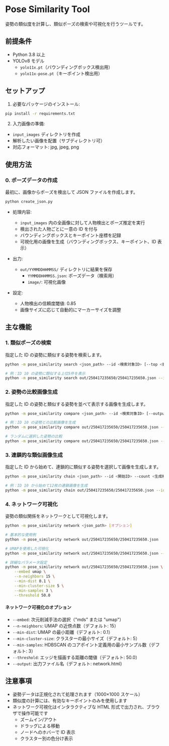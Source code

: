 # Pose Similarity Tool

姿勢の類似度を計算し、類似ポーズの検索や可視化を行うツールです。

## 前提条件

- Python 3.8 以上
- YOLOv8 モデル
  - `yolo11x.pt`（バウンディングボックス検出用）
  - `yolo11x-pose.pt`（キーポイント検出用）

## セットアップ

1. 必要なパッケージのインストール:

```bash
pip install -r requirements.txt
```

2. 入力画像の準備:

- `input_images` ディレクトリを作成
- 解析したい画像を配置（サブディレクトリ可）
- 対応フォーマット: jpg, jpeg, png

## 使用方法

### 0. ポーズデータの作成

最初に、画像からポーズを検出して JSON ファイルを作成します。

```bash
python create_json.py
```

- 処理内容:

  - `input_images` 内の全画像に対して人物検出とポーズ推定を実行
  - 検出された人物ごとに一意の ID を付与
  - バウンディングボックスとキーポイント座標を記録
  - 可視化用の画像を生成（バウンディングボックス、キーポイント、ID 表示）

- 出力:

  - `out/YYMMDDHHMMSS/` ディレクトリに結果を保存
    - `YYMMDDHHMMSS.json`: ポーズデータ（検索用）
    - `image/`: 可視化画像

- 設定:
  - 人物検出の信頼度閾値: 0.85
  - 画像サイズに応じて自動的にマーカーサイズを調整

## 主な機能

### 1. 類似ポーズの検索

指定した ID の姿勢に類似する姿勢を検索します。

```bash
python -m pose_similarity search <json_path> --id <検索対象ID> [--top <表示件数>]

# 例：ID 10 の姿勢に類似する上位5件を表示
python -m pose_similarity search out/250417235650/250417235650.json --id 10 --top 5
```

### 2. 姿勢の比較画像生成

指定した ID の姿勢と類似する姿勢を並べて表示する画像を生成します。

```bash
python -m pose_similarity compare <json_path> --id <検索対象ID> [--output <出力ファイル>]

# 例：ID 10 の姿勢との比較画像を生成
python -m pose_similarity compare out/250417235650/250417235650.json --id 10 --output comparison.jpg

# ランダムに選択した姿勢の比較
python -m pose_similarity compare out/250417235650/250417235650.json --random --count 10
```

### 3. 連鎖的な類似画像生成

指定した ID から始めて、連鎖的に類似する姿勢を選択して画像を生成します。

```bash
python -m pose_similarity chain <json_path> --id <開始ID> --count <生成枚数> [--output <出力ディレクトリ>]

# 例：ID 10 から始めて12枚の連鎖画像を生成
python -m pose_similarity chain out/250417235650/250417235650.json --id 10 --count 12
```

### 4. ネットワーク可視化

姿勢の類似関係をネットワークとして可視化します。

```bash
python -m pose_similarity network <json_path> [オプション]

# 基本的な使用例
python -m pose_similarity network out/250417235650/250417235650.json

# UMAPを使用した可視化
python -m pose_similarity network out/250417235650/250417235650.json --embed umap

# 詳細なパラメータ設定
python -m pose_similarity network out/250417235650/250417235650.json \
    --embed umap \
    --n-neighbors 15 \
    --min-dist 0.1 \
    --min-cluster-size 5 \
    --min-samples 3 \
    --threshold 50.0
```

#### ネットワーク可視化のオプション

- `--embed`: 次元削減手法の選択（"mds" または "umap"）
- `--n-neighbors`: UMAP の近傍点数（デフォルト: 15）
- `--min-dist`: UMAP の最小距離（デフォルト: 0.1）
- `--min-cluster-size`: クラスターの最小サイズ（デフォルト: 5）
- `--min-samples`: HDBSCAN のコアポイント定義用の最小サンプル数（デフォルト: 3）
- `--threshold`: エッジを描画する距離の閾値（デフォルト: 50.0）
- `--output`: 出力ファイル名（デフォルト: network.html）

## 注意事項

- 姿勢データは正規化されて処理されます（1000×1000 スケール）
- 類似度の計算には、有効なキーポイントのみを使用します
- ネットワーク可視化はインタラクティブな HTML 形式で出力され、ブラウザで操作可能です
  - ズームイン/アウト
  - ドラッグによる移動
  - ノードへのホバーで ID 表示
  - クラスター別の色分け表示
